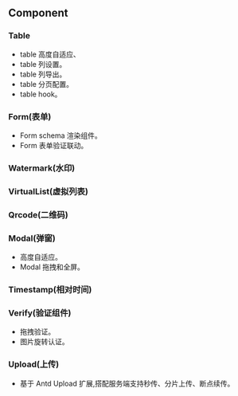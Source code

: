 ## Component

### Table

- table 高度自适应、
- table 列设置。
- table 列导出。
- table 分页配置。
- table hook。

### Form(表单)

- Form schema 渲染组件。
- Form 表单验证联动。

### Watermark(水印)

### VirtualList(虚拟列表)

### Qrcode(二维码)

### Modal(弹窗)

- 高度自适应。
- Modal 拖拽和全屏。

### Timestamp(相对时间)

### Verify(验证组件)

- 拖拽验证。
- 图片旋转认证。

### Upload(上传)

- 基于 Antd Upload 扩展,搭配服务端支持秒传、分片上传、断点续传。

